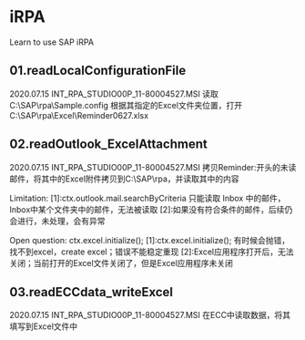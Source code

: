 # iRPA
Learn to use SAP iRPA



01.readLocalConfigurationFile
-----------------------------------------------
2020.07.15
INT_RPA_STUDIO00P_11-80004527.MSI
读取 C:\SAP\rpa\Sample.config
根据其指定的Excel文件夹位置，打开 C:\SAP\rpa\Excel\Reminder0627.xlsx



02.readOutlook_ExcelAttachment
-----------------------------------------------
2020.07.15
INT_RPA_STUDIO00P_11-80004527.MSI
拷贝Reminder:开头的未读邮件，将其中的Excel附件拷贝到C:\SAP\rpa，并读取其中的内容

Limitation: 
[1]:ctx.outlook.mail.searchByCriteria 只能读取 Inbox 中的邮件，Inbox中某个文件夹中的邮件，无法被读取
[2]:如果没有符合条件的邮件，后续仍会进行，未处理，会有异常

Open question: ctx.excel.initialize();
[1]:ctx.excel.initialize(); 有时候会抛错，找不到excel，create excel；错误不能稳定重现
[2]:Excel应用程序打开后，无法关闭；当前打开的Excel文件关闭了，但是Excel应用程序未关闭



03.readECCdata_writeExcel
-----------------------------------------------
2020.07.15
INT_RPA_STUDIO00P_11-80004527.MSI
在ECC中读取数据，将其填写到Excel文件中
